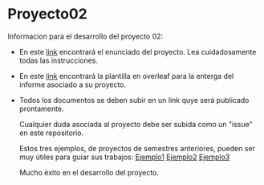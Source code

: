 # Proyecto02

Informacion para el desarrollo del proyecto 02:

* En este [link](https://github.com/IEE2463-SEP/Proyecto02/blob/main/Proyecto02_IEE2463.pdf) encontrará el enunciado del proyecto. Lea cuidadosamente todas las instrucciones. 
* En este [link](https://github.com/IEE2463-SEP/Proyecto02/blob/main/Informe_Proyecto_2_SEP.zip) encontrará la plantilla en overleaf para la enterga del informe asociado a su proyecto. 
* Todos los documentos se deben subir en un link quye será publicado prontamente.

  Cualquier duda asociada al proyecto debe ser subida como un "issue" en este repositorio.

  Estos tres ejemplos, de proyectos de semestres anteriores, pueden ser muy útiles para guiar sus trabajos:
  [Ejemplo1](https://github.com/IEE2463-SEP/Proyecto02/blob/main/G6_1S24.zip)
  [Ejemplo2](https://github.com/IEE2463-SEP/Proyecto02/blob/main/G18_1S24.zip)
  [Ejemplo3](https://github.com/IEE2463-SEP/Proyecto02/blob/main/G11_1S24.zip)

  Mucho éxito en el desarrollo del proyecto.
